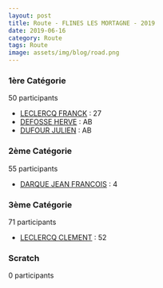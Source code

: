 ```yaml
---
layout: post
title: Route - FLINES LES MORTAGNE - 2019
date: 2019-06-16
category: Route
tags: Route
image: assets/img/blog/road.png
---
```


### 1ère Catégorie
50 participants
- [LECLERCQ FRANCK](https://teamspecializedlille.cc/coureurs/leclercqfranck) : 27
- [DEFOSSE HERVE](https://teamspecializedlille.cc/coureurs/defosseherve) : AB
- [DUFOUR JULIEN](https://teamspecializedlille.cc/coureurs/dufourjulien) : AB

### 2ème Catégorie
55 participants
- [DARQUE JEAN FRANCOIS](https://teamspecializedlille.cc/coureurs/darquejeanfrancois) : 4

### 3ème Catégorie
71 participants
- [LECLERCQ CLEMENT](https://teamspecializedlille.cc/coureurs/leclercqclement) : 52

### Scratch
0 participants
